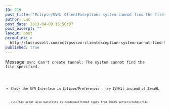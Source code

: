 ```yaml
---
ID: 219
post_title: 'Eclipse/SVN: ClientException: system cannot find the file specified'
author: Luc
post_date: 2013-04-09 15:58:07
post_excerpt: ""
layout: post
permalink: >
  http://lucrussell.com/eclipsesvn-clientexception-system-cannot-find-the-file-specified/
published: true
---
```

Message: <code>svn: Can't create tunnel: The system cannot find the file specified.<code>
<ul>
	<li>Check the SVN Interface in Eclipse/Preferences - try SVNKit instead of JavaHL</li>


	<li>This error also manifests as <code>malformed reply from SOCKS server</code></li>
</ul>